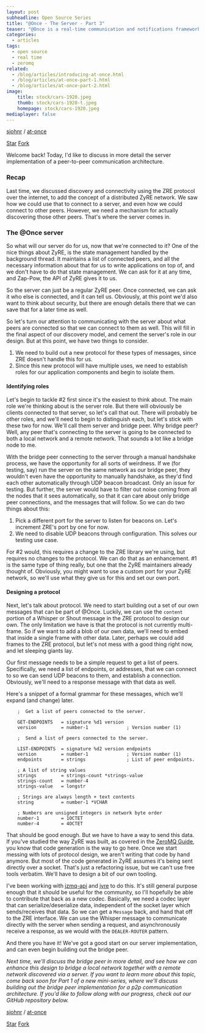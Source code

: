 ```yaml
---
layout: post
subheadline: Open Source Series
title: "@Once - The Server - Part 3"
teaser: "@Once is a real-time communication and notifications framework for highly distributed networks."
categories:
  - articles
tags:
  - open source
  - real time
  - zeromq
related:
  - /blog/articles/introducing-at-once.html
  - /blog/articles/at-once-part-1.html
  - /blog/articles/at-once-part-2.html
image:
    title: stock/cars-1920.jpeg
    thumb: stock/cars-1920-t.jpeg
    homepage: stock/cars-1920.jpeg
mediaplayer: false
---
```


[sjohnr][1] / [at-once][2]

<a class="github-button" href="https://github.com/sjohnr/at-once" data-icon="octicon-star" data-style="mega" data-count-href="/sjohnr/at-once/stargazers" data-count-api="/repos/sjohnr/at-once#stargazers_count" data-count-aria-label="# stargazers on GitHub" aria-label="Star sjohnr/at-once on GitHub">Star</a>
<a class="github-button" href="https://github.com/sjohnr/at-once/fork" data-icon="octicon-repo-forked" data-style="mega" data-count-href="/sjohnr/at-once/network" data-count-api="/repos/sjohnr/at-once#forks_count" data-count-aria-label="# forks on GitHub" aria-label="Fork sjohnr/at-once on GitHub">Fork</a>

Welcome back! Today, I'd like to discuss in more detail the server implementation of a peer-to-peer communication architecture.

### Recap

Last time, we discussed discovery and connectivity using the ZRE protocol over the internet, to add the concept of a distributed ZyRE network. We saw how we could use that to connect to a server, and even how we could connect to other peers. However, we need a mechanism for actually discovering those other peers. That's where the server comes in.

### The @Once server

So what will our server do for us, now that we're connected to it? One of the nice things about ZyRE, is the state management handled by the background thread. It maintains a list of connected peers, and all the necessary information about that for us to write applications on top of, and we don't have to do that state management. We can ask for it at any time, and Zap-Pow, the API of ZyRE gives it to us.

So the server can just be a regular ZyRE peer. Once connected, we can ask it who else is connected, and it can tell us. Obviously, at this point we'd also want to think about security, but there are enough details there that we can save that for a later time as well.

So let's turn our attention to communicating with the server about what peers are connected so that we can connect to them as well. This will fill in the final aspect of our discovery model, and cement the server's role in our design. But at this point, we have two things to consider.

1. We need to build out a new protocol for these types of messages, since ZRE doesn't handle this for us.
2. Since this new protocol will have multiple uses, we need to establish roles for our application components and begin to isolate them.

#### Identifying roles

Let's begin to tackle #2 first since it's the easiest to think about. The main role we're thinking about is the server role. But there will obviously be clients connected to that server, so let's call that out. There will probably be other roles, and we'll need to begin to distinguish each, but let's stick with these two for now. We'll call them server and bridge peer. Why bridge peer? Well, any peer that's connecting to the server is going to be connected to both a local network and a remote network. That sounds a lot like a bridge node to me.

With the bridge peer connecting to the server through a manual handshake process, we have the opportunity for all sorts of weirdness. If we (for testing, say) run the server on the same network as our bridge peer, they wouldn't even have the opportunity to manually handshake, as they'd find each other automatically through UDP beacon broadcast. Only an issue for testing. But further, the server would have to filter out noise coming from all the nodes that it sees automatically, so that it can care about only bridge peer connections, and the messages that will follow. So we can do two things about this:

1. Pick a different port for the server to listen for beacons on. Let's increment ZRE's port by one for now.
2. We need to disable UDP beacons through configuration. This solves our testing use case.

For \#2 would, this requires a change to the ZRE library we're using, but requires no changes to the protocol. We can do that as an enhancement. \#1 is the same type of thing really, but one that the ZyRE maintainers already thought of. Obviously, you might want to use a custom port for your ZyRE network, so we'll use what they give us for this and set our own port.

#### Designing a protocol

Next, let's talk about protocol. We need to start building out a set of our own messages that can be part of @Once. Luckily, we can use the `content` portion of a Whisper or Shout message in the ZRE protocol to design our own. The only limitation we have is that the protocol is not currently multi-frame. So if we want to add a blob of our own data, we'll need to embed that inside a single frame with other data. Later, perhaps we could add frames to the ZRE protocol, but let's not mess with a good thing right now, and let sleeping giants lay.

Our first message needs to be a simple request to get a list of peers. Specifically, we need a list of endpoints, or addresses, that we can connect to so we can send UDP beacons to them, and establish a connection. Obviously, we'll need to a response message with that data as well.

Here's a snippet of a formal grammar for these messages, which we'll expand (and change) later.

```
    ;  Get a list of peers connected to the server.                          

    GET-ENDPOINTS   = signature %d1 version
    version         = number-1              ; Version number (1)

    ;  Send a list of peers connected to the server.                         

    LIST-ENDPOINTS  = signature %d2 version endpoints
    version         = number-1              ; Version number (1)
    endpoints       = strings               ; List of peer endpoints.

    ; A list of string values
    strings         = strings-count *strings-value
    strings-count   = number-4
    strings-value   = longstr

    ; Strings are always length + text contents
    string          = number-1 *VCHAR

    ; Numbers are unsigned integers in network byte order
    number-1        = 1OCTET
    number-4        = 4OCTET
```

That should be good enough. But we have to have a way to send this data. If you've studied the way ZyRE was built, as covered in the [ZeroMQ Guide][5], you know that code generation is the way to go here. Once we start messing with lots of protocol design, we aren't writing that code by hand anymore. But most of the code generated in ZyRE assumes it's being sent directly over a socket. That's just a refactoring issue, but we can't use free tools verbatim. We'll have to design a bit of our own tooling.

I've been working with [jzmq-api][6] and [jyre][7] to do this. It's still general purpose enough that it should be useful for the community, so I'll hopefully be able to contribute that back as a new codec. Basically, we need a codec layer that can serialize/deserialize data, independent of the socket layer which sends/receives that data. So we can get a `Message` back, and hand that off to the ZRE interface. We can use the Whisper message to communicate directly with the server when sending a request, and asynchronously receive a response, as we would with the `DEALER-ROUTER` pattern.

And there you have it! We've got a good start on our server implementation, and can even begin building out the bridge peer.

*Next time, we'll discuss the bridge peer in more detail, and see how we can enhance this design to bridge a local network together with a remote network discovered via a server. If you want to learn more about this topic, come back soon for Part 1 of a new mini-series, where we'll discuss building out the bridge peer implementation for a p2p communication architecture. If you'd like to follow along with our progress, check out our GitHub repository below.*

[sjohnr][1] / [at-once][2]

<a class="github-button" href="https://github.com/sjohnr/at-once" data-icon="octicon-star" data-style="mega" data-count-href="/sjohnr/at-once/stargazers" data-count-api="/repos/sjohnr/at-once#stargazers_count" data-count-aria-label="# stargazers on GitHub" aria-label="Star sjohnr/at-once on GitHub">Star</a>
<a class="github-button" href="https://github.com/sjohnr/at-once/fork" data-icon="octicon-repo-forked" data-style="mega" data-count-href="/sjohnr/at-once/network" data-count-api="/repos/sjohnr/at-once#forks_count" data-count-aria-label="# forks on GitHub" aria-label="Fork sjohnr/at-once on GitHub">Fork</a>
<script async defer src="https://buttons.github.io/buttons.js"></script>

 [1]: https://github.com/sjohnr
 [2]: https://github.com/sjohnr/at-once
 [3]: https://rfc.zeromq.org/spec:36/ZRE
 [4]: http://rfc.zeromq.org/spec:23/ZMTP
 [5]: http://zguide.zeromq.com
 [6]: https://github.com/zeromq/jzmq-api/blob/master/src/main/java/org/zeromq/api/Message.java
 [7]: https://github.com/sjohnr/jyre/blob/master/model/zmq_socket.gsl
 [8]: #
 [9]: #
 [10]: #